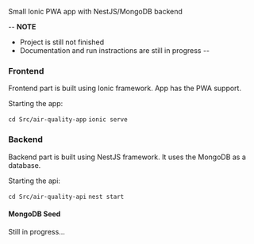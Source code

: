 Small Ionic PWA app with NestJS/MongoDB backend

--
**NOTE**
 - Project is still not finished
 - Documentation and run instractions are still in progress
--

### Frontend

Frontend part is built using Ionic framework. 
App has the PWA support.

Starting the app:

`cd Src/air-quality-app`
`ionic serve`

### Backend

Backend part is built using NestJS framework. It uses the MongoDB as a database.

Starting the api:

`cd Src/air-quality-api`
`nest start`

#### MongoDB Seed

Still in progress...

